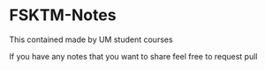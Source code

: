# FSKTM-Notes

This contained made by UM student courses

If you have any notes that you want to share feel free to request pull
